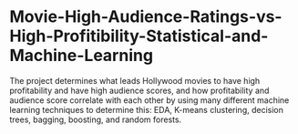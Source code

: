 # Movie-High-Audience-Ratings-vs-High-Profitibility-Statistical-and-Machine-Learning
The project determines what leads Hollywood movies to have high profitability and have high audience scores, and how profitability and audience score correlate with each other by using many different machine learning techniques to determine this: EDA, K-means clustering, decision trees, bagging, boosting, and random forests.

